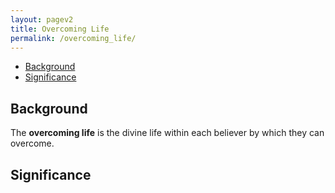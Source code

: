 ```yaml
---
layout: pagev2
title: Overcoming Life
permalink: /overcoming_life/
---
```

- [Background](#background)
- [Significance](#significance)

## Background

The **overcoming life** is the divine life within each believer by which they can overcome.

## Significance
